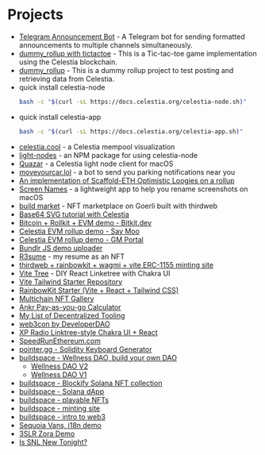 # Projects

- [Telegram Announcement Bot](https://github.com/jcstein/tg-announcement-bot) - A Telegram bot for sending formatted announcements to multiple channels simultaneously.
- [dummy_rollup with tictactoe](https://github.com/jcstein/dummy_rollup/tree/tictactoe) - This is a Tic-tac-toe game implementation using the Celestia blockchain.
- [dummy_rollup](https://github.com/jcstein/dummy_rollup) - This is a dummy rollup project to test posting and retrieving data from Celestia.
- quick install celestia-node
  ```bash
  bash -c "$(curl -sL https://docs.celestia.org/celestia-node.sh)"
  ```
- quick install celestia-app
  ```bash
  bash -c "$(curl -sL https://docs.celestia.org/celestia-app.sh)"
  ```
- [celestia.cool](https://celestia.cool) - a Celestia mempool visualization
- [light-nodes](https://www.npmjs.com/package/light-nodes) - an NPM package for using celestia-node
- [Quazar](https://github.com/jcstein/quazar) - a Celestia light node client for macOS
- [moveyourcar.lol](https://moveyourcar.lol) - a bot to send you parking notifications near you
- [An implementation of Scaffold-ETH Optimistic Loogies on a rollup](https://github.com/jcstein/optimistic-loogies)
- [Screen Names](https://github.com/jcstein/ScreenNames) - a lightweight app to help you rename screenshots on macOS
- [build market](https://github.com/jcstein/build-market) - NFT marketplace on Goerli built with thirdweb
- [Base64 SVG tutorial with Celestia](https://github.com/jcstein/base64-svg-celestia)
- [Bitcoin + Rollkit + EVM demo - Bitkit.dev](https://bitkit.dev)
- [Celestia EVM rollup demo - Say Moo](https://github.com/jcstein/say-moo)
- [Celestia EVM rollup demo - GM Portal](https://github.com/jcstein/gm-portal)
- [Bundlr JS demo uploader](https://github.com/jcstein/bundlr-js-demo)
- [R3sume](https://github.com/jcstein/r3sume) - my resume as an NFT
- [thirdweb + rainbowkit + wagmi + vite ERC-1155 minting site](https://github.com/jcstein/thirdweb-rainbowkit)
- [Vite Tree](https://github.com/jcstein/vite-tree) - DIY React Linketree with Chakra UI
- [Vite Tailwind Starter Repository](https://github.com/jcstein/vite-tailwind-starter)
- [RainbowKit Starter (Vite + React + Tailwind CSS)](https://github.com/jcstein/rainbowkit-vite-tailwind)
- [Multichain NFT Gallery](https://github.com/jcstein/multichain-nft-gallery)
- [Ankr Pay-as-you-go Calculator](https://github.com/jcstein/ankr-payg)
- [My List of Decentralized Tooling](https://github.com/jcstein/decentralized-tooling)
- [web3con by DeveloperDAO](https://github.com/Developer-DAO/web3con-website)
- [XP Radio Linktree-style Chakra UI + React](https://github.com/jcstein/xp-radio)
- [SpeedRunEthereum.com](https://speedrunethereum.com)
- [pointer.gg - Solidity Keyboard Generator](https://github.com/jcstein/pointer-gg-keyboard)
- [buildspace - Wellness DAO, build your own DAO](https://github.com/jcstein/wellness-dao)
  - [Wellness DAO V2](https://github.com/jcstein/wellness-dao-v2)
  - [Wellness DAO V1](https://github.com/jcstein/wellness-dao)
- [buildspace - Blockify Solana NFT collection](https://github.com/jcstein/blockify)
- [buildspace - Solana dApp](https://replit.com/@joshcs/solana-starter-app)
- [buildspace - playable NFTs](https://replit.com/@joshcs/nft-game-starter-project)
- [buildspace - minting site](https://replit.com/@joshcs/nft-starter-project)
- [buildspace - intro to web3](https://replit.com/@joshcs/waveportal-starter-project)
- [Sequoia Vans, i18n demo](https://github.com/jcstein/sequoia-vans)
- [3SLR Zora Demo](https://github.com/jcstein/3slr-zora)
- [Is SNL New Tonight?](https://issnlnewtonight.com)

